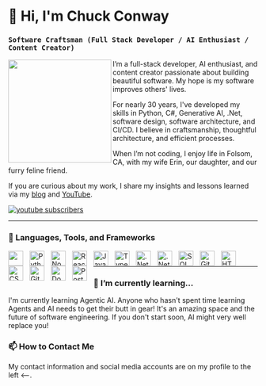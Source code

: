 # 👋 Hi, I'm Chuck Conway

### `Software Craftsman (Full Stack Developer / AI Enthusiast / Content Creator)`

<img width="208px" align="left" src="https://chuckconway.com/images/chuck-studio.png" style="width:208px;" />

I’m a full-stack developer, AI enthusiast, and content creator passionate about building beautiful software. My hope is my software improves others' lives.

For nearly 30 years, I've developed my skills in Python, C#, Generative AI, .Net, software design, software architecture, and CI/CD. I believe in craftsmanship, thoughtful architecture, and efficient processes.

When I’m not coding, I enjoy life in Folsom, CA, with my wife Erin, our daughter, and our furry feline friend.

If you are curious about my work, I share my insights and lessons learned via my [blog](https://chuckconway.com) and [YouTube](https://www.youtube.com/@charlesconway?sub_confirmation=1).

<p align="left">
  <a href="https://www.youtube.com/@charlesconway?sub_confirmation=1"><img alt="youtube subscribers" title="Subscribe to my YouTube channel" src="https://img.shields.io/badge/-Subscribe-red?style=for-the-badge&logo=youtube&logoColor=white"/></a> 
</p>

---

### 🧰 Languages, Tools, and Frameworks


<img align="left" width="30px" style="padding-right:10px;" src="https://cdn.jsdelivr.net/gh/devicons/devicon@latest/icons/csharp/csharp-plain.svg" title="" />
<img align="left" alt="Python" width="30px" style="padding-right:10px;" src="https://cdn.jsdelivr.net/gh/devicons/devicon/icons/python/python-plain.svg" title="Python" />
<img align="left" alt="NodeJS" width="30px" style="padding-right:10px;" src="https://cdn.jsdelivr.net/gh/devicons/devicon/icons/nodejs/nodejs-original.svg" title="NodeJS" />
<img align="left" alt="React" width="30px" style="padding-right:10px;" src="https://cdn.jsdelivr.net/gh/devicons/devicon/icons/react/react-original.svg" title="React" />
<img align="left" alt="JavaScript" width="30px" style="padding-right:10px;" src="https://cdn.jsdelivr.net/gh/devicons/devicon/icons/javascript/javascript-plain.svg" title="JavaScript" />
<img align="left" alt="TypeScript" width="30px" style="padding-right:10px;" src="https://cdn.jsdelivr.net/gh/devicons/devicon/icons/typescript/typescript-plain.svg" title="TypeScript" />

<img align="left" alt=".Net Core" width="30px" style="padding-right:10px;" src="https://cdn.jsdelivr.net/gh/devicons/devicon@latest/icons/dotnetcore/dotnetcore-original.svg" title=".Net Core" />

<img align="left" alt=".Net Core" width="30px" style="padding-right:10px;" src="https://cdn.jsdelivr.net/gh/devicons/devicon@latest/icons/fastapi/fastapi-original.svg" title="FastAPI" />          
          
<img align="left" alt="SQL" width="30px" style="padding-right:10px;" src="https://cdn.jsdelivr.net/gh/devicons/devicon@latest/icons/azuresqldatabase/azuresqldatabase-original.svg" title="SQL" />
<img align="left" alt="Git" width="30px" style="padding-right:10px;" src="https://cdn.jsdelivr.net/gh/devicons/devicon/icons/git/git-original.svg" title="Git" />
<img align="left" alt="HTML" width="30px" style="padding-right:10px;" src="https://cdn.jsdelivr.net/gh/devicons/devicon/icons/html5/html5-plain.svg" title="HTML" />
<img align="left" alt="CSS" width="30px" style="padding-right:10px;" src="https://cdn.jsdelivr.net/gh/devicons/devicon/icons/css3/css3-plain.svg" title="CSS" />
<img align="left" alt="GitHub" width="30px" style="padding-right:10px;" src="https://cdn.jsdelivr.net/gh/devicons/devicon/icons/github/github-original.svg" title="GitHub" />

<img align="left" alt="Docker" width="30px" style="padding-right:10px;" src="https://cdn.jsdelivr.net/gh/devicons/devicon@latest/icons/docker/docker-original.svg" title="Docker" />

<img align="left" alt="Postgres" width="30px" style="padding-right:10px;" src="https://cdn.jsdelivr.net/gh/devicons/devicon@latest/icons/postgresql/postgresql-plain.svg" title="Postgres" />
          
<br />

---

### 🌱 I’m currently learning...
I'm currently learning Agentic AI. Anyone who hasn't spent time learning Agents and AI needs to get their butt in gear! It's an amazing space and the future of software engineering. If you don't start soon, AI might very well replace you!

### 📫 How to Contact Me
My contact information and social media accounts are on my profile to the left <--.




<!---
chuckconway/chuckconway is a ✨ special ✨ repository because its `README.md` (this file) appears on your GitHub profile.
You can click the Preview link to take a look at your changes.
--->
